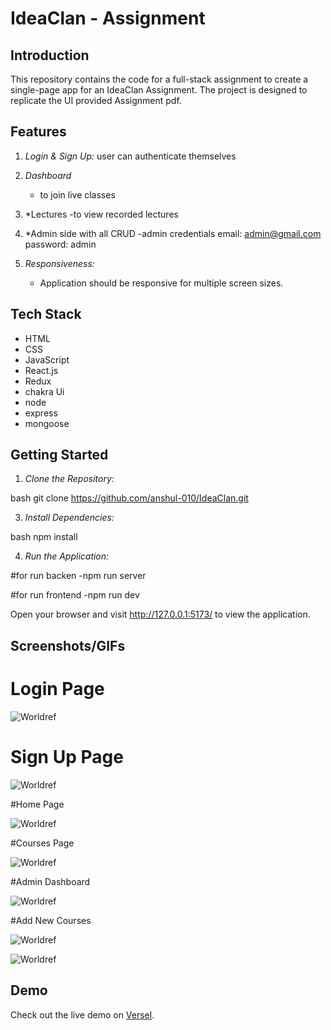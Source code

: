 # IdeaClan - Assignment

## Introduction

This repository contains the code for a full-stack assignment to create a single-page app for an IdeaClan Assignment. The project is designed to replicate the UI provided Assignment pdf.


## Features

1. *Login & Sign Up:*
   user can authenticate themselves

2. *Dashboard*
   - to join live classes

3. *Lectures
   -to view recorded lectures
   
4.  *Admin side with all CRUD
      -admin credentials
       email: admin@gmail.com
       password: admin

6. *Responsiveness:*
   - Application should be responsive for multiple screen sizes.


## Tech Stack

- HTML
- CSS
- JavaScript
- React.js
- Redux
- chakra Ui
- node
- express
- mongoose


## Getting Started

1. *Clone the Repository:*

bash
git clone https://github.com/anshul-010/IdeaClan.git


3. *Install Dependencies:*

bash
npm install


4. *Run the Application:*

#for run backen
  -npm run server

#for run frontend
  -npm run dev



Open your browser and visit http://127.0.0.1:5173/ to view the application.

## Screenshots/GIFs

# Login Page

![Worldref](https://github.com/anshul-010/Worldref/assets/93611786/19f15a20-903b-4be6-87c6-51532031f99d)

# Sign Up Page

![Worldref](https://github.com/anshul-010/Worldref/assets/93611786/b05e0294-519b-449d-b445-e44ed28adbdd)

#Home Page

![Worldref](https://github.com/anshul-010/Worldref/assets/93611786/47279525-c465-4218-9ff1-86a686e467d5)

#Courses Page

![Worldref](https://github.com/anshul-010/Worldref/assets/93611786/28451906-3b51-4497-a6ad-afecc4b8ae21)

#Admin Dashboard

![Worldref](https://github.com/anshul-010/Worldref/assets/93611786/734ccd49-2c7f-41b1-85d8-a0ba240ffd05)

#Add New Courses

![Worldref](https://github-production-user-asset-6210df.s3.amazonaws.com/93611786/311541542-cb4b92c4-b983-441c-8b55-bfceb4fb9501.png?X-Amz-Algorithm=AWS4-HMAC-SHA256&X-Amz-Credential=AKIAVCODYLSA53PQK4ZA%2F20240310%2Fus-east-1%2Fs3%2Faws4_request&X-Amz-Date=20240310T202602Z&X-Amz-Expires=300&X-Amz-Signature=cde3c0afb3302f95dabdfa9adef45bd1a72acdae072c4b8a07b7383b6ae35fdb&X-Amz-SignedHeaders=host&actor_id=93611786&key_id=0&repo_id=769023972)

![Worldref](https://github.com/anshul-010/Worldref/assets/93611786/4733be69-cdb8-4cfe-891c-84f3d1d7ccb2)


## Demo

Check out the live demo on [Versel](https://idea-clan-anshuls-projects-20d2170b.vercel.app/).
